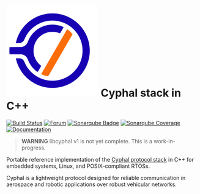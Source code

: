 ![Cyphal](docs/images/html/opencyphal_logo.svg) Cyphal stack in C++
===================

[![Build Status](https://github.com/OpenCyphal-Garage/libcyphal/actions/workflows/tests.yml/badge.svg)](https://github.com/OpenCyphal-Garage/libcyphal)
[![Forum](https://img.shields.io/discourse/https/forum.opencyphal.org/users.svg)](https://forum.opencyphal.org)
[![Sonarqube Badge](https://sonarcloud.io/api/project_badges/measure?project=OpenCyphal-Garage_libcyphal&metric=alert_status)](https://sonarcloud.io/project/overview?id=OpenCyphal-Garage_libcyphal)
[![Sonarqube Coverage](https://sonarcloud.io/api/project_badges/measure?project=OpenCyphal-Garage_libcyphal&metric=coverage)](https://sonarcloud.io/project/overview?id=OpenCyphal-Garage_libcyphal)
[![Documentation](https://img.shields.io/badge/docs-passing-green.svg)](https://opencyphal.org/libcyphal/)

> **WARNING** libcyphal v1 is not yet complete. This is a work-in-progress.

Portable reference implementation of the [Cyphal protocol stack](https://opencyphal.org) in C++ for embedded systems, Linux, and POSIX-compliant RTOSs.

Cyphal is a lightweight protocol designed for reliable communication in aerospace and robotic applications over robust vehicular networks.
